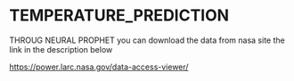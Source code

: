 # TEMPERATURE_PREDICTION
THROUG NEURAL PROPHET
you can download the data from nasa site the link in the description below

https://power.larc.nasa.gov/data-access-viewer/
